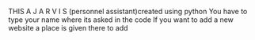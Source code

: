 THIS A J A R V I S (personnel assistant)created using python
You have to type your name where its asked in the code
If you want to add a new website a place is given there to add
